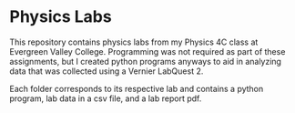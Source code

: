 # Physics Labs

This repository contains physics labs from my Physics 4C class at Evergreen Valley College. Programming was not required as part of these assignments, but I created python programs anyways to aid in analyzing data that was collected using a Vernier LabQuest 2. 

Each folder corresponds to its respective lab and contains a python program, lab data in a csv file, and a lab report pdf.
